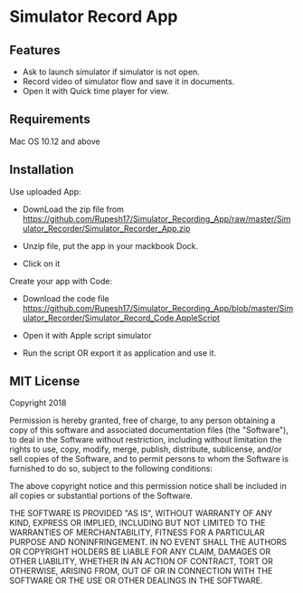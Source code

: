 # Simulator Record App

## Features
* Ask to launch simulator if simulator is not open.
* Record video of simulator flow and save it in documents.
* Open it with Quick time player for view.



## Requirements
Mac OS 10.12 and above



## Installation

Use uploaded App:

* DownLoad the zip file from       
    https://github.com/Rupesh17/Simulator_Recording_App/raw/master/Simulator_Recorder/Simulator_Recorder_App.zip

* Unzip file, put the app in your mackbook Dock.
* Click on it

Create your app with Code:

*  Download the code file https://github.com/Rupesh17/Simulator_Recording_App/blob/master/Simulator_Recorder/Simulator_Record_Code.AppleScript 

*  Open it with Apple script simulator
*  Run the script OR export it as application and use it.




## MIT License

Copyright 2018

Permission is hereby granted, free of charge, to any person obtaining a copy of this software and associated documentation files (the "Software"), to deal in the Software without restriction, including without limitation the rights to use, copy, modify, merge, publish, distribute, sublicense, and/or sell copies of the Software, and to permit persons to whom the Software is furnished to do so, subject to the following conditions:

The above copyright notice and this permission notice shall be included in all copies or substantial portions of the Software.

THE SOFTWARE IS PROVIDED "AS IS", WITHOUT WARRANTY OF ANY KIND, EXPRESS OR IMPLIED, INCLUDING BUT NOT LIMITED TO THE WARRANTIES OF MERCHANTABILITY, FITNESS FOR A PARTICULAR PURPOSE AND NONINFRINGEMENT. IN NO EVENT SHALL THE AUTHORS OR COPYRIGHT HOLDERS BE LIABLE FOR ANY CLAIM, DAMAGES OR OTHER LIABILITY, WHETHER IN AN ACTION OF CONTRACT, TORT OR OTHERWISE, ARISING FROM, OUT OF OR IN CONNECTION WITH THE SOFTWARE OR THE USE OR OTHER DEALINGS IN THE SOFTWARE.
